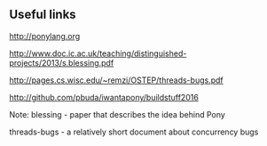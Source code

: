 ## Useful links

http://ponylang.org

http://www.doc.ic.ac.uk/teaching/distinguished-projects/2013/s.blessing.pdf

http://pages.cs.wisc.edu/~remzi/OSTEP/threads-bugs.pdf

http://github.com/pbuda/iwantapony/buildstuff2016

Note:
blessing - paper that describes the idea behind Pony

threads-bugs - a relatively short document about concurrency bugs
